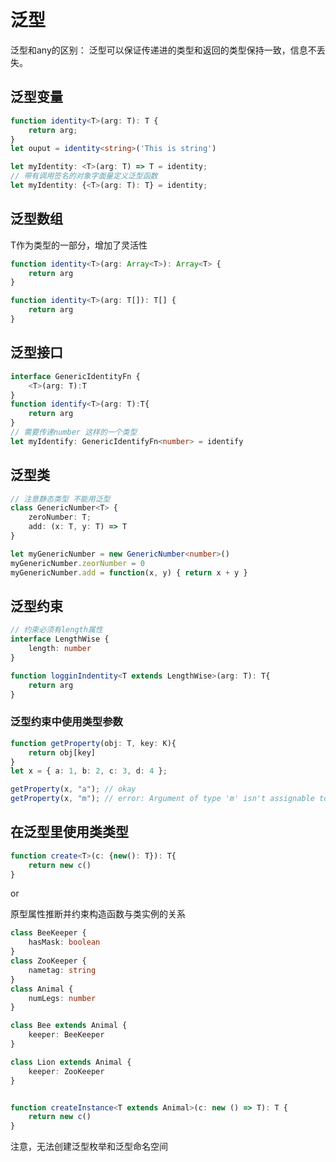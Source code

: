 # 泛型

泛型和any的区别： 泛型可以保证传递进的类型和返回的类型保持一致，信息不丢失。

## 泛型变量

``` ts
function identity<T>(arg: T): T {
    return arg;
}
let ouput = identity<string>('This is string')

let myIdentity: <T>(arg: T) => T = identity;
// 带有调用签名的对象字面量定义泛型函数
let myIdentity: {<T>(arg: T): T} = identity;
```

## 泛型数组

T作为类型的一部分，增加了灵活性

``` ts
function identity<T>(arg: Array<T>): Array<T> {
    return arg
}

function identity<T>(arg: T[]): T[] {
    return arg
}
```

## 泛型接口

``` ts
interface GenericIdentityFn {
    <T>(arg: T):T
}
function identify<T>(arg: T):T{
    return arg
}
// 需要传递number 这样的一个类型
let myIdentify: GenericIdentifyFn<number> = identify
```

## 泛型类

``` ts
// 注意静态类型 不能用泛型
class GenericNumber<T> {
    zeroNumber: T;
    add: (x: T, y: T) => T
}

let myGenericNumber = new GenericNumber<number>()
myGenericNumber.zeorNumber = 0
myGenericNumber.add = function(x, y) { return x + y }
```

## 泛型约束

``` ts
// 约束必须有length属性
interface LengthWise {
    length: number
}

function logginIndentity<T extends LengthWise>(arg: T): T{
    return arg
}
```

### 泛型约束中使用类型参数

``` ts
function getProperty(obj: T, key: K){
    return obj[key]
}
let x = { a: 1, b: 2, c: 3, d: 4 };

getProperty(x, "a"); // okay
getProperty(x, "m"); // error: Argument of type 'm' isn't assignable to 'a' | 'b' | 'c' | 'd'.
```

## 在泛型里使用类类型

``` ts
function create<T>(c: {new(): T}): T{
    return new c()
}
```

or

原型属性推断并约束构造函数与类实例的关系

``` ts
class BeeKeeper {
    hasMask: boolean
}
class ZooKeeper {
    nametag: string
}
class Animal {
    numLegs: number
}

class Bee extends Animal {
    keeper: BeeKeeper
}

class Lion extends Animal {
    keeper: ZooKeeper
}


function createInstance<T extends Animal>(c: new () => T): T {
    return new c()
}
```

注意，无法创建泛型枚举和泛型命名空间